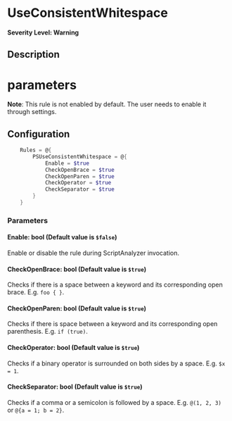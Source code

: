 # UseConsistentWhitespace

**Severity Level: Warning**

## Description

# parameters

**Note**: This rule is not enabled by default. The user needs to enable it through settings.

## Configuration

```powershell
    Rules = @{
        PSUseConsistentWhitespace = @{
            Enable = $true
            CheckOpenBrace = $true
            CheckOpenParen = $true
            CheckOperator = $true
            CheckSeparator = $true
        }
    }
```

### Parameters

#### Enable: bool (Default value is `$false`)

Enable or disable the rule during ScriptAnalyzer invocation.

#### CheckOpenBrace: bool (Default value is `$true`)

Checks if there is a space between a keyword and its corresponding open brace. E.g. `foo { }`.

#### CheckOpenParen: bool (Default value is `$true`)

Checks if there is space between a keyword and its corresponding open parenthesis. E.g. `if (true)`.

#### CheckOperator: bool (Default value is `$true`)

Checks if a binary operator is surrounded on both sides by a space. E.g. `$x = 1`.

#### CheckSeparator: bool (Default value is `$true`)

Checks if a comma or a semicolon is followed by a space. E.g. `@(1, 2, 3)` or `@{a = 1; b = 2}`.
